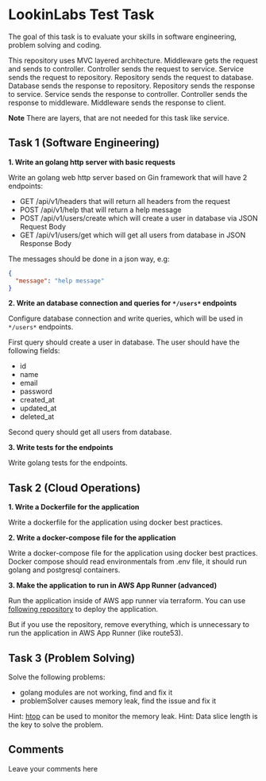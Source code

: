 # LookinLabs Test Task

The goal of this task is to evaluate your skills in software engineering, problem solving and coding.

This repository uses MVC layered architecture. Middleware gets the request and sends to controller. Controller sends the request to service. Service sends the request to repository. Repository sends the request to database. Database sends the response to repository. Repository sends the response to service. Service sends the response to controller. Controller sends the response to middleware. Middleware sends the response to client.

**Note** There are layers, that are not needed for this task like service.

## Task 1 (Software Engineering)

**1. Write an golang http server with basic requests**

Write an golang web http server based on Gin framework that will have 2 endpoints:

- GET /api/v1/headers that will return all headers from the request
- POST /api/v1/help that will return a help message
- POST /api/v1/users/create which will create a user in database via JSON Request Body
- GET /api/v1/users/get which will get all users from database in JSON Response Body

The messages should be done in a json way, e.g:
```json
{
  "message": "help message"
}
```

**2. Write an database connection and queries for `*/users*` endpoints**

Configure database connection and write queries, which will be used in `*/users*` endpoints.

First query should create a user in database. The user should have the following fields:
- id
- name
- email
- password
- created_at
- updated_at
- deleted_at

Second query should get all users from database.

**3. Write tests for the endpoints**

Write golang tests for the endpoints.

## Task 2 (Cloud Operations)

**1. Write a Dockerfile for the application**

Write a dockerfile for the application using docker best practices.

**2. Write a docker-compose file for the application**

Write a docker-compose file for the application using docker best practices. Docker compose should read environmentals from .env file, it should run golang and postgresql containers.

**3. Make the application to run in AWS App Runner (advanced)**

Run the application inside of AWS app runner via terraform. You can use [following repository](https://github.com/KostLinux/aws-app-runner-tf-template) to deploy the application.

But if you use the repository, remove everything, which is unnecessary to run the application in AWS App Runner (like route53).

## Task 3 (Problem Solving)

Solve the following problems:
- golang modules are not working, find and fix it
- problemSolver causes memory leak, find the issue and fix it

Hint: [htop](https://hisham.hm/htop/) can be used to monitor the memory leak.
Hint: Data slice length is the key to solve the problem.

## Comments

Leave your comments here